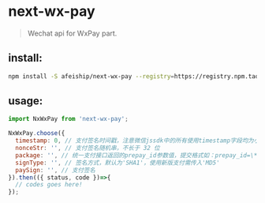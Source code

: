 # next-wx-pay
> Wechat api for WxPay part.


## install:
```bash
npm install -S afeiship/next-wx-pay --registry=https://registry.npm.taobao.org
```

## usage:
```js
import NxWxPay from 'next-wx-pay';

NxWxPay.choose({
  timestamp: 0, // 支付签名时间戳，注意微信jssdk中的所有使用timestamp字段均为小写。但最新版的支付后台生成签名使用的timeStamp字段名需大写其中的S字符
  nonceStr: '', // 支付签名随机串，不长于 32 位
  package: '', // 统一支付接口返回的prepay_id参数值，提交格式如：prepay_id=\*\*\*）
  signType: '', // 签名方式，默认为'SHA1'，使用新版支付需传入'MD5'
  paySign: '', // 支付签名
}).then(({ status, code })=>{
  // codes goes here!
});

```

